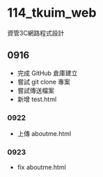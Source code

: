 # 114_tkuim_web
資管3C網路程式設計

## 0916
 - 完成 GitHub 倉庫建立
 - 嘗試 git clone 專案
 - 嘗試傳送檔案
 - 新增 test.html

### 0922
- 上傳 aboutme.html

### 0923
- fix aboutme.html